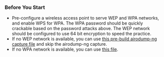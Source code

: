 ### Before You Start

  * Pre-configure a wireless access point to serve WEP and WPA networks, and enable WPS for WPA. The WPA password should be quickly crackable based on the password attacks above. The WEP network should be configured to use 64 bit encryption to speed the practice. 
  * If no WEP network is available, you can use [this pre-build airodump-ng capture file](http://download.aircrack-ng.org/wiki-files/other/test.ivs) and skip the airodump-ng capture.
  * If no WPA network is available, you can use [this file](http://wiki.wireshark.org/SampleCaptures?action=AttachFile&do=get&target=wpa-Induction.pcap).
